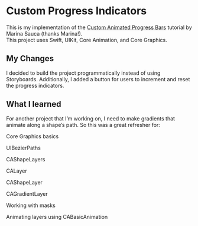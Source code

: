 # Custom Progress Indicators

This is my implementation of the [Custom Animated Progress Bars](https://medium.com/@marina.sauca/custom-progress-bars-dc1c1c111751) tutorial by Marina Sauca (thanks Marina!).  
This project uses Swift, UIKit, Core Animation, and Core Graphics.

## My Changes

I decided to build the project programmatically instead of using Storyboards.
Additionally, I added a button for users to increment and reset the progress indicators.

## What I learned 

For another project that I’m working on, I need to make gradients that animate along a shape’s path. So this was a great refresher for:

Core Graphics basics 

UIBezierPaths

CAShapeLayers

CALayer

CAShapeLayer

CAGradientLayer

Working with masks

Animating layers using CABasicAnimation
